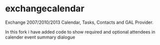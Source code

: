 exchangecalendar
================

Exchange 2007/2010/2013 Calendar, Tasks, Contacts and GAL Provider.

In this fork i have added code to show required and optional attendees in calender event summary dialogue
